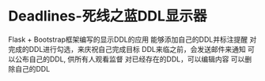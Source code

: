 # Deadlines-死线之蓝DDL显示器
Flask + Bootstrap框架编写的显示DDL的应用
能够添加自己的DDL并标注提醒
对完成的DDL进行勾选，来庆祝自己完成目标
DDL来临之前，会发送邮件来通知
可以公布自己的DDL, 供所有人观看监督
对已经存在的DDL，可以编辑内容
可以删除自己的DDL